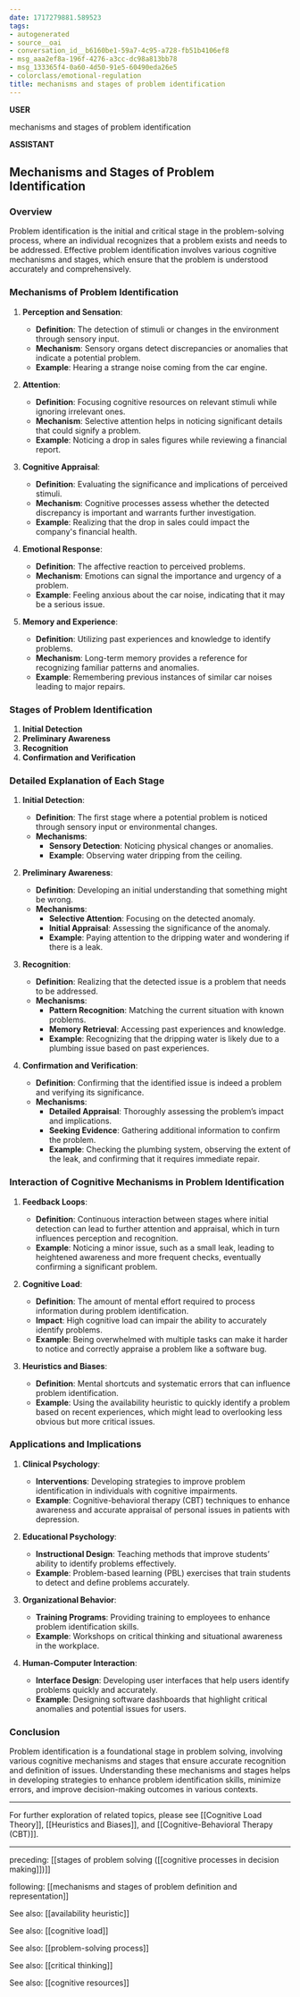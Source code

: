```yaml
---
date: 1717279881.589523
tags:
- autogenerated
- source__oai
- conversation_id__b6160be1-59a7-4c95-a728-fb51b4106ef8
- msg_aaa2ef8a-196f-4276-a3cc-dc98a813bb78
- msg_133365f4-0a60-4d50-91e5-60490eda26e5
- colorclass/emotional-regulation
title: mechanisms and stages of problem identification
---
```


**USER**

mechanisms and stages of problem identification


**ASSISTANT**

## Mechanisms and Stages of Problem Identification

### Overview

Problem identification is the initial and critical stage in the problem-solving process, where an individual recognizes that a problem exists and needs to be addressed. Effective problem identification involves various cognitive mechanisms and stages, which ensure that the problem is understood accurately and comprehensively.

### Mechanisms of Problem Identification

1. **Perception and Sensation**:
    - **Definition**: The detection of stimuli or changes in the environment through sensory input.
    - **Mechanism**: Sensory organs detect discrepancies or anomalies that indicate a potential problem.
    - **Example**: Hearing a strange noise coming from the car engine.

2. **Attention**:
    - **Definition**: Focusing cognitive resources on relevant stimuli while ignoring irrelevant ones.
    - **Mechanism**: Selective attention helps in noticing significant details that could signify a problem.
    - **Example**: Noticing a drop in sales figures while reviewing a financial report.

3. **Cognitive Appraisal**:
    - **Definition**: Evaluating the significance and implications of perceived stimuli.
    - **Mechanism**: Cognitive processes assess whether the detected discrepancy is important and warrants further investigation.
    - **Example**: Realizing that the drop in sales could impact the company's financial health.

4. **Emotional Response**:
    - **Definition**: The affective reaction to perceived problems.
    - **Mechanism**: Emotions can signal the importance and urgency of a problem.
    - **Example**: Feeling anxious about the car noise, indicating that it may be a serious issue.

5. **Memory and Experience**:
    - **Definition**: Utilizing past experiences and knowledge to identify problems.
    - **Mechanism**: Long-term memory provides a reference for recognizing familiar patterns and anomalies.
    - **Example**: Remembering previous instances of similar car noises leading to major repairs.

### Stages of Problem Identification

1. **Initial Detection**
2. **Preliminary Awareness**
3. **Recognition**
4. **Confirmation and Verification**

### Detailed Explanation of Each Stage

1. **Initial Detection**:
    - **Definition**: The first stage where a potential problem is noticed through sensory input or environmental changes.
    - **Mechanisms**:
        - **Sensory Detection**: Noticing physical changes or anomalies.
        - **Example**: Observing water dripping from the ceiling.

2. **Preliminary Awareness**:
    - **Definition**: Developing an initial understanding that something might be wrong.
    - **Mechanisms**:
        - **Selective Attention**: Focusing on the detected anomaly.
        - **Initial Appraisal**: Assessing the significance of the anomaly.
        - **Example**: Paying attention to the dripping water and wondering if there is a leak.

3. **Recognition**:
    - **Definition**: Realizing that the detected issue is a problem that needs to be addressed.
    - **Mechanisms**:
        - **Pattern Recognition**: Matching the current situation with known problems.
        - **Memory Retrieval**: Accessing past experiences and knowledge.
        - **Example**: Recognizing that the dripping water is likely due to a plumbing issue based on past experiences.

4. **Confirmation and Verification**:
    - **Definition**: Confirming that the identified issue is indeed a problem and verifying its significance.
    - **Mechanisms**:
        - **Detailed Appraisal**: Thoroughly assessing the problem’s impact and implications.
        - **Seeking Evidence**: Gathering additional information to confirm the problem.
        - **Example**: Checking the plumbing system, observing the extent of the leak, and confirming that it requires immediate repair.

### Interaction of Cognitive Mechanisms in Problem Identification

1. **Feedback Loops**:
    - **Definition**: Continuous interaction between stages where initial detection can lead to further attention and appraisal, which in turn influences perception and recognition.
    - **Example**: Noticing a minor issue, such as a small leak, leading to heightened awareness and more frequent checks, eventually confirming a significant problem.

2. **Cognitive Load**:
    - **Definition**: The amount of mental effort required to process information during problem identification.
    - **Impact**: High cognitive load can impair the ability to accurately identify problems.
    - **Example**: Being overwhelmed with multiple tasks can make it harder to notice and correctly appraise a problem like a software bug.

3. **Heuristics and Biases**:
    - **Definition**: Mental shortcuts and systematic errors that can influence problem identification.
    - **Example**: Using the availability heuristic to quickly identify a problem based on recent experiences, which might lead to overlooking less obvious but more critical issues.

### Applications and Implications

1. **Clinical Psychology**:
    - **Interventions**: Developing strategies to improve problem identification in individuals with cognitive impairments.
    - **Example**: Cognitive-behavioral therapy (CBT) techniques to enhance awareness and accurate appraisal of personal issues in patients with depression.

2. **Educational Psychology**:
    - **Instructional Design**: Teaching methods that improve students’ ability to identify problems effectively.
    - **Example**: Problem-based learning (PBL) exercises that train students to detect and define problems accurately.

3. **Organizational Behavior**:
    - **Training Programs**: Providing training to employees to enhance problem identification skills.
    - **Example**: Workshops on critical thinking and situational awareness in the workplace.

4. **Human-Computer Interaction**:
    - **Interface Design**: Developing user interfaces that help users identify problems quickly and accurately.
    - **Example**: Designing software dashboards that highlight critical anomalies and potential issues for users.

### Conclusion

Problem identification is a foundational stage in problem solving, involving various cognitive mechanisms and stages that ensure accurate recognition and definition of issues. Understanding these mechanisms and stages helps in developing strategies to enhance problem identification skills, minimize errors, and improve decision-making outcomes in various contexts.

---

For further exploration of related topics, please see [[Cognitive Load Theory]], [[Heuristics and Biases]], and [[Cognitive-Behavioral Therapy (CBT)]].


---

preceding: [[stages of problem solving ([[cognitive processes in decision making]])]]  


following: [[mechanisms and stages of problem definition and representation]]

See also: [[availability heuristic]]


See also: [[cognitive load]]


See also: [[problem-solving process]]


See also: [[critical thinking]]


See also: [[cognitive resources]]